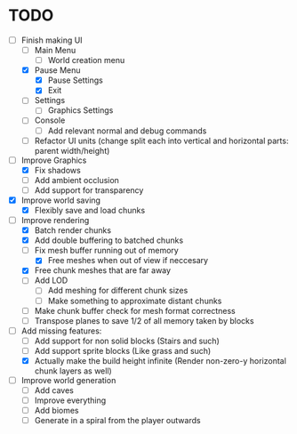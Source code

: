 # TODO

- [ ] Finish making UI
  - [ ] Main Menu
    - [ ] World creation menu
  - [x] Pause Menu
    - [x] Pause Settings
    - [x] Exit
  - [ ] Settings
    - [ ] Graphics Settings
  - [ ] Console
    - [ ] Add relevant normal and debug commands
  - [ ] Refactor UI units (change split each into vertical and horizontal parts: parent width/height)

- [ ] Improve Graphics
  - [x] Fix shadows
  - [ ] Add ambient occlusion
  - [ ] Add support for transparency

- [x] Improve world saving
  - [x] Flexibly save and load chunks
  
- [ ] Improve rendering
  - [x] Batch render chunks
  - [x] Add double buffering to batched chunks
  - [ ] Fix mesh buffer running out of memory
    - [x] Free meshes when out of view if neccesary
  - [x] Free chunk meshes that are far away
  - [ ] Add LOD
    - [ ] Add meshing for different chunk sizes
    - [ ] Make something to approximate distant chunks
  - [ ] Make chunk buffer check for mesh format correctness
  - [ ] Transpose planes to save 1/2 of all memory taken by blocks

- [ ] Add missing features:
  - [ ] Add support for non solid blocks (Stairs and such)
  - [ ] Add support sprite blocks (Like grass and such)
  - [x] Actually make the build height infinite (Render non-zero-y horizontal chunk layers as well)

- [ ] Improve world generation
  - [ ] Add caves
  - [ ] Improve everything
  - [ ] Add biomes
  - [ ] Generate in a spiral from the player outwards
